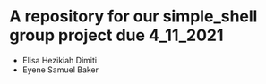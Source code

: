 # A repository for our simple_shell group project due 4_11_2021

* Elisa Hezikiah Dimiti
* Eyene Samuel Baker
